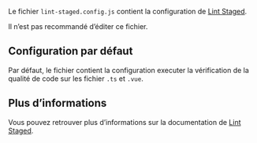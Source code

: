 Le fichier `lint-staged.config.js` contient la configuration de [Lint Staged](https://github.com/okonet/lint-staged).

<doc-alert type="warning">
Il n’est pas recommandé d’éditer ce fichier.
</doc-alert>

## Configuration par défaut

Par défaut, le fichier contient la configuration executer la vérification de la qualité de code sur les fichier `.ts` et `.vue`.

## Plus d’informations

Vous pouvez retrouver plus d’informations sur la documentation de [Lint Staged](https://github.com/okonet/lint-staged#configuration).
